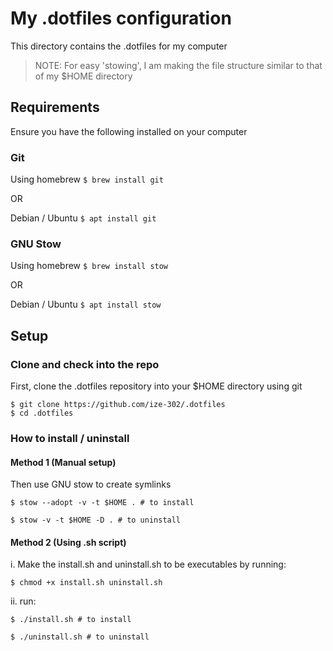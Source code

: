 # My .dotfiles configuration

This directory contains the .dotfiles for my computer

> NOTE: For easy 'stowing', I am making the file structure similar to that of my $HOME directory

## Requirements

Ensure you have the following installed on your computer

### Git

Using homebrew `$ brew install git`

OR

Debian / Ubuntu `$ apt install git`

### GNU Stow

Using homebrew `$ brew install stow`

OR

Debian / Ubuntu `$ apt install stow`

## Setup

### Clone and check into the repo 

First, clone the .dotfiles repository into your $HOME directory using git

```
$ git clone https://github.com/ize-302/.dotfiles
$ cd .dotfiles
```

### How to install / uninstall

#### Method 1 (Manual setup)

Then use GNU stow to create symlinks

```
$ stow --adopt -v -t $HOME . # to install
```

```
$ stow -v -t $HOME -D . # to uninstall
```

#### Method 2 (Using .sh script)

i. Make the install.sh and uninstall.sh to be executables by running:

```
$ chmod +x install.sh uninstall.sh
```

ii. run:

```
$ ./install.sh # to install
```

```
$ ./uninstall.sh # to uninstall
```

